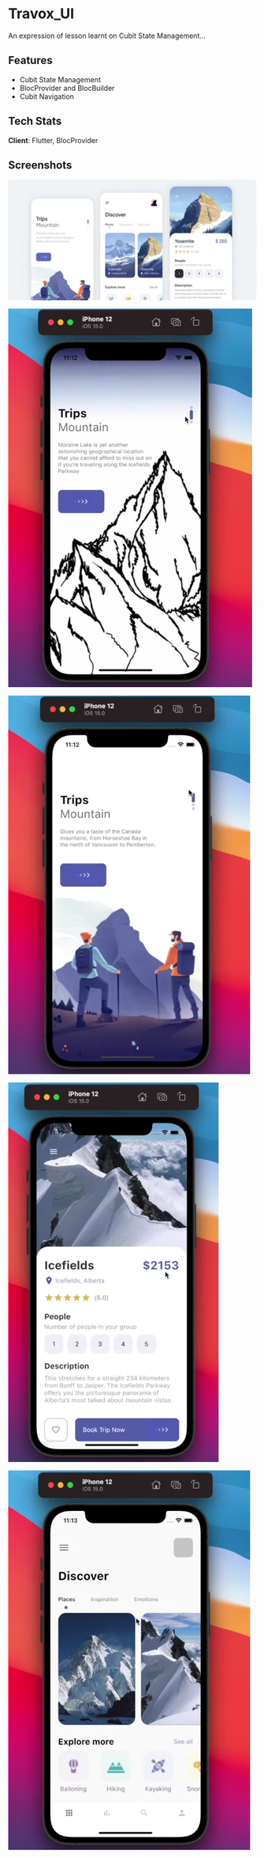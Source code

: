 # Travox_UI

An expression of lesson learnt on Cubit State Management...

## Features
- Cubit State Management
- BlocProvider and BlocBuilder
- Cubit Navigation

## Tech Stats
**Client**: Flutter, BlocProvider

## Screenshots
![Screenshot1](img/s1.png)

![Screenshot2](img/s2.png)

![Screenshot3](img/s3.png)

![Screenshot4](img/s4.png)

![Screenshot5](img/s5.png)
